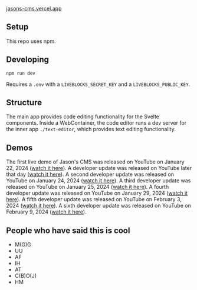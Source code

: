 [jasons-cms.vercel.app](https://jasons-cms.vercel.app)

## Setup

This repo uses npm.

## Developing

```
npm run dev
```

Requires a `.env` with a `LIVEBLOCKS_SECRET_KEY` and a `LIVEBLOCKS_PUBLIC_KEY`.

## Structure

The main app provides code editing functionality for the Svelte components. Inside a WebContainer, the code editor runs a dev server for the inner app `./text-editor`, which provides text editing functionality.

## Demos

The first live demo of Jason's CMS was released on YouTube on January 22, 2024 ([watch it here](https://www.youtube.com/watch?v=F8ASZGM0-Io)). A developer update was released on YouTube later that day ([watch it here](https://www.youtube.com/watch?v=YY1NmHOM-pU)). A second developer update was released on YouTube on January 24, 2024 ([watch it here](https://www.youtube.com/watch?v=8HMq1oGlcRo)). A third developer update was released on YouTube on January 25, 2024 ([watch it here](https://youtu.be/4xYKJ0YKWBE)). A fourth developer update was released on YouTube on January 29, 2024 ([watch it here](https://www.youtube.com/watch?v=dVcpn4YlUHc)). A fifth developer update was released on YouTube on February 3, 2024 ([watch it here](https://youtu.be/-TN9k7cY1WE)). A sixth developer update was released on YouTube on February 9, 2024 ([watch it here](https://www.youtube.com/watch?v=Py6QSy4phW4)).

## People who have said this is cool

- M(G)G
- UU
- AF
- IH
- AT
- C(B)O(J)
- HM
